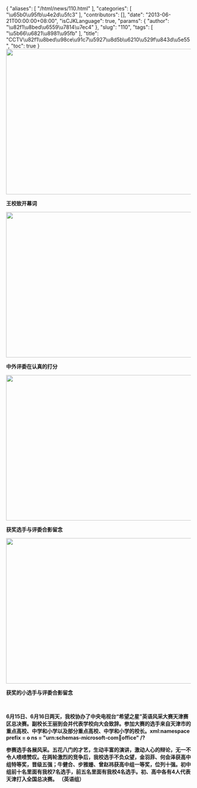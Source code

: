 {
    "aliases": [
        "/html/news/110.html"
    ],
    "categories": [
        "\u65b0\u95fb\u4e2d\u5fc3"
    ],
    "contributors": [],
    "date": "2013-06-21T00:00:00+08:00",
    "isCJKLanguage": true,
    "params": {
        "author": "\u82f1\u8bed\u6559\u7814\u7ec4"
    },
    "slug": "110",
    "tags": [
        "\u5b66\u6821\u8981\u95fb"
    ],
    "title": "CCTV\u82f1\u8bed\u98ce\u91c7\u5927\u8d5b\u6210\u529f\u843d\u5e55",
    "toc": true
}
**<img
    src="https://cdn.tfls.online/mirror/full/6a871ace4f09377a2af4fdf3ce0ffa69b3e544d8.jpg"
    style="display:block;margin-left:auto;margin-right:auto;"
    decoding="async"
    fetchpriority="auto"
    loading="lazy"
    height="397"
    width="600"
/>**

**王校致开幕词**

**<img
    src="https://cdn.tfls.online/mirror/full/328fe9b521db0d75bde3228ee636505ab8c48b75.jpg"
    style="display:block;margin-left:auto;margin-right:auto;"
    decoding="async"
    fetchpriority="auto"
    loading="lazy"
    height="397"
    width="600"
/>**

**中外评委在认真的打分**

**<img
    src="https://cdn.tfls.online/mirror/full/0fdf75462ce6cf72e247f8df7505b998083b16d2.jpg"
    style="display:block;margin-left:auto;margin-right:auto;"
    decoding="async"
    fetchpriority="auto"
    loading="lazy"
    height="397"
    width="600"
/>**

**获奖选手与评委合影留念**

**<img
    src="https://cdn.tfls.online/mirror/full/ac398617146b76c773f3499c3210cc6fa4a1d3ef.jpg"
    style="display:block;margin-left:auto;margin-right:auto;"
    decoding="async"
    fetchpriority="auto"
    loading="lazy"
    height="397"
    width="600"
/>**

**获奖的小选手与评委合影留念**

 

 **6月15日、6月16日两天，我校协办了中央电视台“希望之星”英语风采大赛天津赛区总决赛。副校长王丽到会并代表学校向大会致辞。参加大赛的选手来自天津市的重点高校、中学和小学以及部分重点高校、中学和小学的校长。xml:namespace prefix = o ns = "urn:schemas-microsoft-com:office:office" /?**

**参赛选手各展风采。五花八门的才艺，生动丰富的演讲，激动人心的辩论，无一不令人啧啧赞叹。在两轮激烈的竞争后，我校选手不负众望，金羽菲、何会泽获高中组特等奖，晋级五强；牛健合、步雅姗、曾赵祎获高中组一等奖，位列十强。初中组前十名里面有我校7名选手，前五名里面有我校4名选手。初、高中各有4人代表天津打入全国总决赛。 （英语组）**


